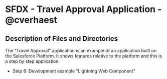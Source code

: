# SFDX  - Travel Approval Application - @cverhaest

## Description of Files and Directories
The “Travel Approval” application is an example of an application built on the Salesforce Platform.
It shows features relative to the platform and this is a step by step application:
- Step 6: Development example "Lightning Web Component"